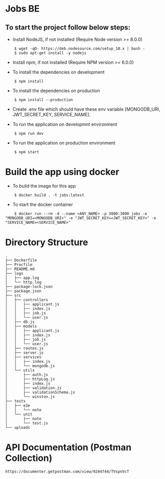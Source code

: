 # Jobs BE

## To start the project follow below steps:

- Install NodeJS, if not installed (Require Node version >= 8.0.0)

```
	$ wget -qO- https://deb.nodesource.com/setup_10.x | bash -
	$ sudo apt-get install -y nodejs
```

- Install npm, if not installed (Require NPM version >= 6.0.0)

- To install the dependencies on development

```
	$ npm install
```

- To install the dependencies on production

```
	$ npm install --production
```

- Create .env file which should have these env variable [MONGODB_URI, JWT_SECRET_KEY, SERVICE_NAME].

- To run the application on developmnt environment

```
	$ npm run dev
```

- To run the application on production environment

```
	$ npm start
```

# Build the app using docker

- To build the image for this app

```
	$ docker build . -t jobs:latest
```

- To start the docker container

```
	$ docker run --rm -d --name <ANY_NAME> -p 3000:3000 jobs -e "MONGODB_URI=<MONGODB_URI>" -e "JWT_SECRET_KEY=<JWT_SECRET_KEY>" -e "SERVICE_NAME=<SERVICE_NAME>"
```

# Directory Structure

```
.
├── Dockerfile
├── Procfile
├── README.md
├── logs
│   ├── app.log
│   └── http.log
├── package-lock.json
├── package.json
├── src
│   ├── controllers
│   │   ├── applicant.js
│   │   ├── index.js
│   │   ├── job.js
│   │   └── user.js
│   ├── db.js
│   ├── models
│   │   ├── applicant.js
│   │   ├── index.js
│   │   ├── job.js
│   │   └── user.js
│   ├── routes.js
│   ├── server.js
│   ├── services
│   │   ├── index.js
│   │   └── mongodb.js
│   └── utils
│       ├── auth.js
│       ├── httpLog.js
│       ├── index.js
│       ├── validation.js
│       ├── validationSchema.js
│       └── winston.js
├── tests
│   ├── e2e
│   │   └── note
│   └── unit
│       ├── note
│       └── test.js
└── uploads
```

# API Documentation (Postman Collection)
```
https://documenter.getpostman.com/view/9244744/TVspnVcT
```
